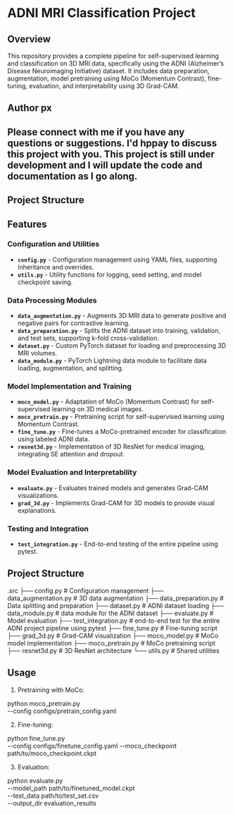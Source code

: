 # ADNI MRI Classification Project

## Overview
This repository provides a complete pipeline for self-supervised learning and classification on 3D MRI data, specifically using the ADNI (Alzheimer’s Disease Neuroimaging Initiative) dataset. It includes data preparation, augmentation, model pretraining using MoCo (Momentum Contrast), fine-tuning, evaluation, and interpretability using 3D Grad-CAM.

## Author px
## Please connect with me if you have any questions or suggestions. I'd hppay to discuss this project with you. This project is still under development and I will update the code and documentation as I go along.
## Project Structure

## Features
### Configuration and Utilities
- **`config.py`** - Configuration management using YAML files, supporting inheritance and overrides.
- **`utils.py`** - Utility functions for logging, seed setting, and model checkpoint saving.

### Data Processing Modules
- **`data_augmentation.py`** - Augments 3D MRI data to generate positive and negative pairs for contrastive learning.
- **`data_preparation.py`** - Splits the ADNI dataset into training, validation, and test sets, supporting k-fold cross-validation.
- **`dataset.py`** - Custom PyTorch dataset for loading and preprocessing 3D MRI volumes.
- **`data_module.py`** - PyTorch Lightning data module to facilitate data loading, augmentation, and splitting.

### Model Implementation and Training
- **`moco_model.py`** - Adaptation of MoCo (Momentum Contrast) for self-supervised learning on 3D medical images.
- **`moco_pretrain.py`** - Pretraining script for self-supervised learning using Momentum Contrast.
- **`fine_tune.py`** - Fine-tunes a MoCo-pretrained encoder for classification using labeled ADNI data.
- **`resnet3d.py`** - Implementation of 3D ResNet for medical imaging, integrating SE attention and dropout.

### Model Evaluation and Interpretability
- **`evaluate.py`** - Evaluates trained models and generates Grad-CAM visualizations.
- **`grad_3d.py`** - Implements Grad-CAM for 3D models to provide visual explanations.

### Testing and Integration
- **`test_integration.py`** - End-to-end testing of the entire pipeline using pytest.

## Project Structure
.src
├── config.py # Configuration management
├── data_augmentation.py # 3D data augmentation
├── data_preparation.py # Data splitting and preparation
├── dataset.py # ADNI dataset loading
├── data_module.py # data module for the ADNI dataset
├── evaluate.py # Model evaluation
├── test_integration.py # end-to-end test for the entire ADNI project pipeline using pytest
├── fine_tune.py # Fine-tuning script
├── grad_3d.py # Grad-CAM visualization
├── moco_model.py # MoCo model implementation
├── moco_pretrain.py # MoCo pretraining script
├── resnet3d.py # 3D ResNet architecture
└── utils.py # Shared utilities

## Usage 
1. Pretraining with MoCo:

python moco_pretrain.py \
--config configs/pretrain_config.yaml

2. Fine-tuning:

python fine_tune.py \
--config configs/finetune_config.yaml
--moco_checkpoint path/to/moco_checkpoint.ckpt

3. Evaluation:

python evaluate.py \
--model_path path/to/finetuned_model.ckpt \
--test_data path/to/test_set.csv \
--output_dir evaluation_results
